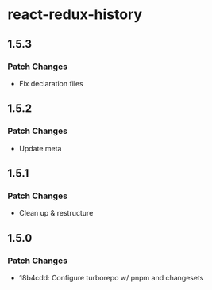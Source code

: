 # react-redux-history

## 1.5.3

### Patch Changes

- Fix declaration files

## 1.5.2

### Patch Changes

- Update meta

## 1.5.1

### Patch Changes

- Clean up & restructure

## 1.5.0

### Patch Changes

- 18b4cdd: Configure turborepo w/ pnpm and changesets
